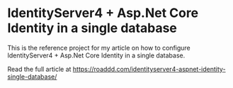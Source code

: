 # IdentityServer4 + Asp.Net Core Identity in a single database

This is the reference project for my article on how to configure IdentityServer4 + Asp.Net Core Identity in a single database.

Read the full article at https://roaddd.com/identityserver4-aspnet-identity-single-database/
